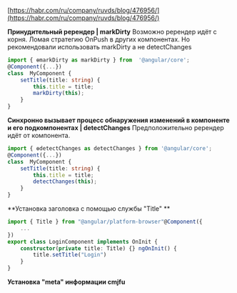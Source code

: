 [https://habr.com/ru/company/ruvds/blog/476956/](https://habr.com/ru/company/ruvds/blog/476956/)

**Принудительный ререндер | markDirty**
Возможно ререндер идёт с корня. Ломая стратегию OnPush в других компонентах. Но рекомендовали использовать markDirty а не detectChanges
```ts
import { ɵmarkDirty as markDirty } from  '@angular/core';
@Component({...})
class  MyComponent {
	setTitle(title: string) {
		this.title = title;
		markDirty(this);
	}
}
```

**Cинхронно вызывает процесс обнаружения изменений в компоненте и его подкомпонентах  | detectChanges**
Предположительно ререндер идёт от компонента.
```ts
import { ɵdetectChanges as detectChanges } from '@angular/core';
@Component({...})
class  MyComponent {
	setTitle(title: string) {
		this.title = title;
		detectChanges(this);
	}
}
```

**Установка заголовка с помощью службы "Title" **
```ts
import { Title } from "@angular/platform-browser"@Component({  
    ...  
})  
export class LoginComponent implements OnInit {  
    constructor(private title: Title) {} ngOnInit() {  
        title.setTitle("Login")  
    }  
}
```

**Установка "meta" информации cmjfu**
<!--stackedit_data:
eyJoaXN0b3J5IjpbMTY4MTA3NzQ3OCwtNzk2ODU4MDQzXX0=
-->